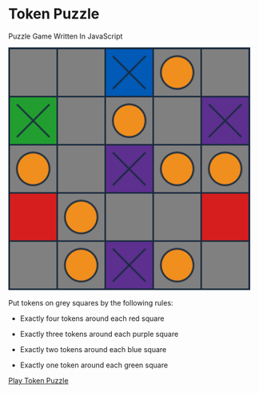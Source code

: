 # Token Puzzle
Puzzle Game Written In JavaScript

![Token Puzzle](Token.png)

Put tokens on grey squares by the following rules:

- Exactly four tokens around each red square

- Exactly three tokens around each purple square

- Exactly two tokens around each blue square

- Exactly one token around each green square

[Play Token Puzzle](https://mezoka.github.io/TokenPuzzle)
